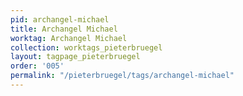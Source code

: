 ```yaml
---
pid: archangel-michael
title: Archangel Michael
worktag: Archangel Michael
collection: worktags_pieterbruegel
layout: tagpage_pieterbruegel
order: '005'
permalink: "/pieterbruegel/tags/archangel-michael"
---
```


